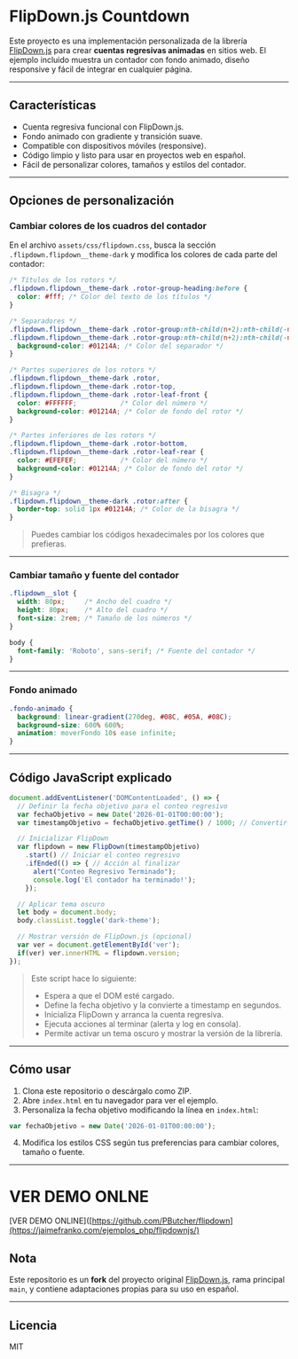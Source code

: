 # FlipDown.js Countdown

Este proyecto es una implementación personalizada de la librería [FlipDown.js](https://github.com/PButcher/flipdown) para crear **cuentas regresivas animadas** en sitios web.
El ejemplo incluido muestra un contador con fondo animado, diseño responsive y fácil de integrar en cualquier página.

---

## Características

* Cuenta regresiva funcional con FlipDown.js.
* Fondo animado con gradiente y transición suave.
* Compatible con dispositivos móviles (responsive).
* Código limpio y listo para usar en proyectos web en español.
* Fácil de personalizar colores, tamaños y estilos del contador.

---

## Opciones de personalización

### Cambiar colores de los cuadros del contador

En el archivo `assets/css/flipdown.css`, busca la sección `.flipdown.flipdown__theme-dark` y modifica los colores de cada parte del contador:

```css
/* Títulos de los rotors */
.flipdown.flipdown__theme-dark .rotor-group-heading:before {
  color: #fff; /* Color del texto de los títulos */
}

/* Separadores */
.flipdown.flipdown__theme-dark .rotor-group:nth-child(n+2):nth-child(-n+3):before,
.flipdown.flipdown__theme-dark .rotor-group:nth-child(n+2):nth-child(-n+3):after {
  background-color: #01214A; /* Color del separador */
}

/* Partes superiores de los rotors */
.flipdown.flipdown__theme-dark .rotor,
.flipdown.flipdown__theme-dark .rotor-top,
.flipdown.flipdown__theme-dark .rotor-leaf-front {
  color: #FFFFFF;           /* Color del número */
  background-color: #01214A; /* Color de fondo del rotor */
}

/* Partes inferiores de los rotors */
.flipdown.flipdown__theme-dark .rotor-bottom,
.flipdown.flipdown__theme-dark .rotor-leaf-rear {
  color: #EFEFEF;           /* Color del número */
  background-color: #01214A; /* Color de fondo del rotor */
}

/* Bisagra */
.flipdown.flipdown__theme-dark .rotor:after {
  border-top: solid 1px #01214A; /* Color de la bisagra */
}
```

> Puedes cambiar los códigos hexadecimales por los colores que prefieras.

---

### Cambiar tamaño y fuente del contador

```css
.flipdown__slot {
  width: 80px;     /* Ancho del cuadro */
  height: 80px;    /* Alto del cuadro */
  font-size: 2rem; /* Tamaño de los números */
}

body {
  font-family: 'Roboto', sans-serif; /* Fuente del contador */
}
```

---

### Fondo animado

```css
.fondo-animado {
  background: linear-gradient(270deg, #08C, #05A, #08C);
  background-size: 600% 600%;
  animation: moverFondo 10s ease infinite;
}
```

---

## Código JavaScript explicado

```javascript
document.addEventListener('DOMContentLoaded', () => {
  // Definir la fecha objetivo para el conteo regresivo
  var fechaObjetivo = new Date('2026-01-01T00:00:00');
  var timestampObjetivo = fechaObjetivo.getTime() / 1000; // Convertir a segundos

  // Inicializar FlipDown
  var flipdown = new FlipDown(timestampObjetivo)
    .start() // Iniciar el conteo regresivo
    .ifEnded(() => { // Acción al finalizar
      alert("Conteo Regresivo Terminado");
      console.log('El contador ha terminado!');
    });

  // Aplicar tema oscuro
  let body = document.body;
  body.classList.toggle('dark-theme');

  // Mostrar versión de FlipDown.js (opcional)
  var ver = document.getElementById('ver');
  if(ver) ver.innerHTML = flipdown.version;
});
```

> Este script hace lo siguiente:
>
> * Espera a que el DOM esté cargado.
> * Define la fecha objetivo y la convierte a timestamp en segundos.
> * Inicializa FlipDown y arranca la cuenta regresiva.
> * Ejecuta acciones al terminar (alerta y log en consola).
> * Permite activar un tema oscuro y mostrar la versión de la librería.

---

## Cómo usar

1. Clona este repositorio o descárgalo como ZIP.
2. Abre `index.html` en tu navegador para ver el ejemplo.
3. Personaliza la fecha objetivo modificando la línea en `index.html`:

```javascript
var fechaObjetivo = new Date('2026-01-01T00:00:00');
```

4. Modifica los estilos CSS según tus preferencias para cambiar colores, tamaño o fuente.

---
# VER DEMO ONLNE

[VER DEMO ONLINE]([https://github.com/PButcher/flipdown](https://jaimefranko.com/ejemplos_php/flipdownjs/)

## Nota

Este repositorio es un **fork** del proyecto original [FlipDown.js](https://github.com/PButcher/flipdown), rama principal `main`, y contiene adaptaciones propias para su uso en español.

---

## Licencia

MIT

